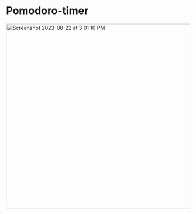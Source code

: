 # Pomodoro-timer
<img width="503" alt="Screenshot 2023-08-22 at 3 01 10 PM" src="https://github.com/bingtian730/Pomodoro-timer/assets/37897107/bc15bb4c-65e4-4dbb-86be-447a38101e32">

